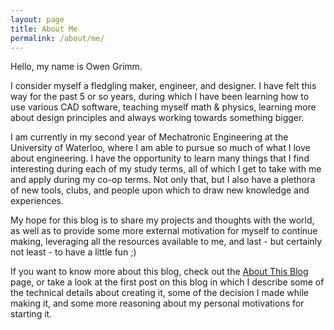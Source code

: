 ```yaml
---
layout: page
title: About Me
permalink: /about/me/
---
```


Hello, my name is Owen Grimm.

I consider myself a fledgling maker, engineer, and designer. I have felt this way for the past 5 or so years, during which I have been learning how to use various CAD software, teaching myself math & physics, learning more about design principles and always working towards something bigger.

I am currently in my second year of Mechatronic Engineering at the University of Waterloo, where I am able to pursue so much of what I love about engineering. I have the opportunity to learn many things that I find interesting during each of my study terms, all of which I get to take with me and apply during my co-op terms. Not only that, but I also have a plethora of new tools, clubs, and people upon which to draw new knowledge and experiences.

My hope for this blog is to share my projects and thoughts with the world, as well as to provide some more external motivation for myself to continue making, leveraging all the resources available to me, and last - but certainly not least - to have a little fun ;)

If you want to know more about this blog, check out the [About This Blog][about-this-blog] page, or take a look at the first post on this blog in which I describe some of the technical details about creating it, some of the decision I made while making it, and some more reasoning about my personal motivations for starting it.

[about-this-blog]: /about/blog